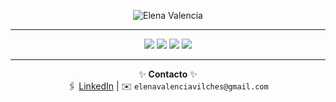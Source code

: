 <p align="center">
  <img src="https://img.shields.io/badge/✨Elena%20Valencia✨-blueviolet?style=for-the-badge&logo=github&logoColor=white" alt="Elena Valencia"/>
</p>

---

<p align="center">
  <!-- Habilidades estilo pixel/fantasía -->
  <img src="https://img.shields.io/badge/🌟HTML5-FF5733?style=for-the-badge&logo=html5&logoColor=white"/>
  <img src="https://img.shields.io/badge/🌟CSS3-1F75FE?style=for-the-badge&logo=css3&logoColor=white"/>
   <img src="https://img.shields.io/badge/🌟Bootstrap-7952B3?style=for-the-badge&logo=bootstrap&logoColor=white"/>
  <img src="https://img.shields.io/badge/🌟JavaScript-F7DF1E?style=for-the-badge&logo=javascript&logoColor=black"/>
 
</p>

---

<p align="center">
  <!-- Contacto -->
  ✨ <b>Contacto</b> ✨<br>
  🖇️ <a href="https://www.linkedin.com/in/elena-valencia-vilches">LinkedIn</a> | ✉️ <code>elenavalenciavilches@gmail.com</code>
</p>
